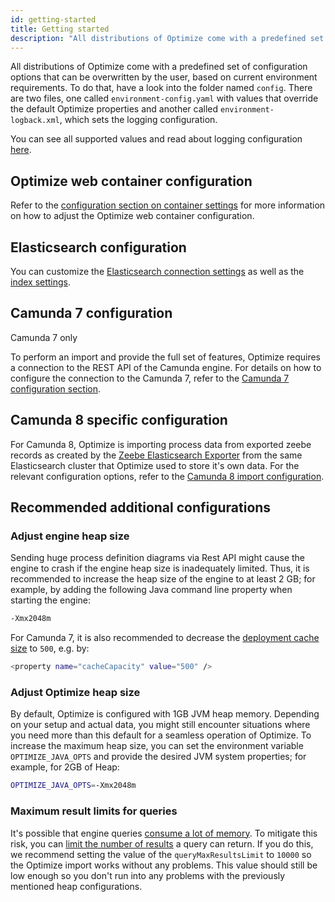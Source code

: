 ```yaml
---
id: getting-started
title: Getting started
description: "All distributions of Optimize come with a predefined set of configuration options that can be overwritten by the user, based on current environment requirements."
---
```


All distributions of Optimize come with a predefined set of configuration options that can be overwritten by the user, based on current environment requirements. To do that, have a look into the folder named `config`. There are two files, one called `environment-config.yaml` with values that override the default Optimize properties and another called `environment-logback.xml`, which sets the logging configuration.

You can see all supported values and read about logging configuration [here](./system-configuration.md).

## Optimize web container configuration

Refer to the [configuration section on container settings](./system-configuration.md) for more information on how to adjust the Optimize web container configuration.

## Elasticsearch configuration

You can customize the [Elasticsearch connection settings](./system-configuration.md#connection-settings) as well as the [index settings](./system-configuration.md#index-settings).

## Camunda 7 configuration

<span class="badge badge--platform">Camunda 7 only</span>

To perform an import and provide the full set of features, Optimize requires a connection to the REST API of the Camunda engine. For details on how to configure the connection to the Camunda 7, refer to the [Camunda 7 configuration section](./system-configuration-platform-7.md).

## Camunda 8 specific configuration

For Camunda 8, Optimize is importing process data from exported zeebe records as created by the [Zeebe Elasticsearch Exporter](https://github.com/camunda/camunda/tree/main/zeebe/exporters/elasticsearch-exporter) from the same Elasticsearch cluster that Optimize used to store it's own data. For the relevant configuration options, refer to the [Camunda 8 import configuration](./system-configuration-platform-8.md).

## Recommended additional configurations

### Adjust engine heap size

Sending huge process definition diagrams via Rest API might cause the engine to crash if the engine heap size is inadequately limited. Thus, it is recommended to increase the heap size of the engine to at least 2 GB; for example, by adding the following Java command line property when starting the engine:

```bash
-Xmx2048m
```

For Camunda 7, it is also recommended to decrease the [deployment cache size](https://docs.camunda.org/manual/latest/user-guide/process-engine/deployment-cache/#customize-the-maximum-capacity-of-the-cache) to `500`, e.g. by:

```bash
<property name="cacheCapacity" value="500" />
```

### Adjust Optimize heap size

By default, Optimize is configured with 1GB JVM heap memory. Depending on your setup and actual data, you might still encounter situations where you need more than this default for a seamless operation of Optimize. To increase the maximum heap size, you can set the environment variable `OPTIMIZE_JAVA_OPTS` and provide the desired JVM system properties; for example, for 2GB of Heap:

```bash
OPTIMIZE_JAVA_OPTS=-Xmx2048m
```

### Maximum result limits for queries

It's possible that engine queries [consume a lot of memory](https://docs.camunda.org/manual/latest/user-guide/process-engine/process-engine-api/#query-maximum-results-limit). To mitigate this risk, you can [limit the number of results](https://docs.camunda.org/manual/latest/reference/deployment-descriptors/tags/process-engine/#queryMaxResultsLimit) a query can return. If you do this, we recommend setting the value of the `queryMaxResultsLimit` to `10000` so the Optimize import works without any problems. This value should still be low enough so you don't run into any problems with the previously mentioned heap configurations.
